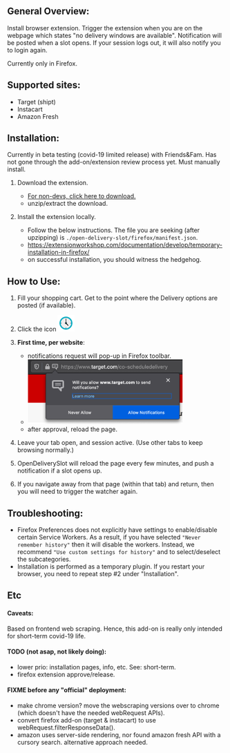 ## General Overview:
Install browser extension. Trigger the extension when you are on the webpage which states "no delivery windows are available". Notification will be posted when a slot opens. If your session logs out, it will also notify you to login again.

Currently only in Firefox.


## Supported sites:
* Target (shipt)
* Instacart
* Amazon Fresh


## Installation:
Currently in beta testing (covid-19 limited release) with Friends&Fam. Has not gone through the add-on/extension review process yet. Must manually install.

1. Download the extension.
    * [For non-devs, click here to download.](https://github.com/wiedld/open-delivery-slot/archive/master.tar.gz)
    * unzip/extract the download.

2. Install the extension locally.
    * Follow the below instructions. The file you are seeking (after upzipping) is `./open-delivery-slot/firefox/manifest.json`.
    * https://extensionworkshop.com/documentation/develop/temporary-installation-in-firefox/
    * on successful installation, you should witness the hedgehog.


## How to Use:
1. Fill your shopping cart. Get to the point where the Delivery options are posted (if available).

2. Click the icon ![watch_icon](firefox/icons/watch-38.png)

3. **First time, per website**:
    * notifications request will pop-up in Firefox toolbar.
    * <img src="./firefox/icons/readme_notifications.png" height="150">
    * after approval, reload the page.

4. Leave your tab open, and session active. (Use other tabs to keep browsing normally.)

5. OpenDeliverySlot will reload the page every few minutes, and push a notification if a slot opens up.

6. If you navigate away from that page (within that tab) and return, then you will need to trigger the watcher again.


## Troubleshooting:
* Firefox Preferences does not explicitly have settings to enable/disable certain Service Workers. As a result, if you have selected `"Never remember history"` then it will disable the workers. Instead, we recommend `"Use custom settings for history"` and to select/deselect the subcategories.
* Installation is performed as a temporary plugin. If you restart your browser, you need to repeat step #2 under "Installation".


## Etc

#### Caveats:
Based on frontend web scraping. Hence, this add-on is really only intended for short-term covid-19 life.

#### TODO (not asap, not likely doing):
* lower prio: installation pages, info, etc. See: short-term.
* firefox extension approve/release.


#### FIXME before any "official" deployment:
* make chrome version? move the webscraping versions over to chrome (which doesn't have the needed webRequest APIs).
* convert firefox add-on (target & instacart) to use webRequest.filterResponseData().
* amazon uses server-side rendering, nor found amazon fresh API with a cursory search. alternative approach needed.

